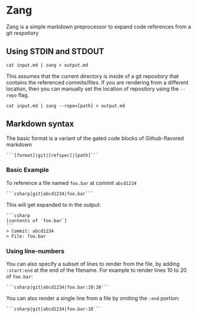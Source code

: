 # Zang

Zang is a simple markdown preprocessor to expand code references from a git respotiory

## Using STDIN and STDOUT

    cat input.md | zang > output.md
    
This assumes that the current directory is inside of a git repository that contains the referenced commits/files. 
If you are rendering from a different location, then you can manually set the location of repository using the `--repo` 
flag.

    cat input.md | zang --repo=[path] > output.md

## Markdown syntax

The basic format is a variant of the gated code blocks of Github-flavored markdown

    ```[format]|git|[refspec]|[path]```
    
### Basic Example

To reference a file named `foo.bar` at commit `abcd1234` 
    
    ```csharp|git|abcd1234|foo.bar```
    
This will get expanded to in the output:

    ```csharp
    [contents of `foo.bar`]
    ```
    > Commit: abcd1234
    > File: foo.bar
    
### Using line-numbers

You can also specify a subset of lines to render from the file, by adding `:start:end` at the end of the filename. For
example to render lines 10 to 20 of `foo.bar`:

    ```csharp|git|abcd1234|foo.bar:10:20```

You can also render a single line from a file by omiting the `:end` portion:

    ```csharp|git|abcd1234|foo.bar:10```
